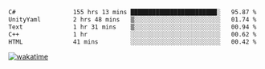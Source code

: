 <!--START_SECTION:waka-->

```txt
C#                155 hrs 13 mins ████████████████████████░   95.87 %
UnityYaml         2 hrs 48 mins   ▒░░░░░░░░░░░░░░░░░░░░░░░░   01.74 %
Text              1 hr 31 mins    ▒░░░░░░░░░░░░░░░░░░░░░░░░   00.94 %
C++               1 hr            ░░░░░░░░░░░░░░░░░░░░░░░░░   00.62 %
HTML              41 mins         ░░░░░░░░░░░░░░░░░░░░░░░░░   00.42 %
```

<!--END_SECTION:waka-->
[![wakatime](https://wakatime.com/badge/user/6c2f442e-41b4-42e3-bc06-d5d8203ad1da.svg)](https://wakatime.com/@6c2f442e-41b4-42e3-bc06-d5d8203ad1da)
